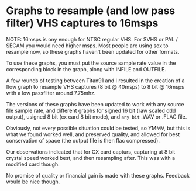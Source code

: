 # Graphs to resample (and low pass filter) VHS captures to 16msps

NOTE:  16msps is ony enough for NTSC regular VHS.  For SVHS or PAL / SECAM you would need higher msps.  Most people are using sox to resample now, so these graphs haven't been updated for other formats. 

To use these graphs, you must put the source sample rate value in the corresponding block in the graph, along with INFILE and OUTFILE.

A few rounds of testing between Titan91 and I resulted in the creation of a flow graph to resample VHS captures (8 bit @ 40msps) to 8 bit @ 16msps with a low passfilter around 7.75mhz.

The versions of these graphs have been updated to work with any source file sample rate, and different graphs for signed 16 bit (raw scaled ddd output), usigned 8 bit (cx card 8 bit mode), and `any bit` .WAV or .FLAC file. 

Obviously, not every possible situation could be tested, so YMMV, but this is what we found worked well, and preserved quality, and allowed for best conservation of space (the output file is then flac compressed).

Our observations indicated that for CX card capturs, capturing at 8 bit crystal speed worked best, and then resampling after. This was with a modified card though. 


No promise of quality or financial gain is made with these graphs. Feedback would be nice though.


